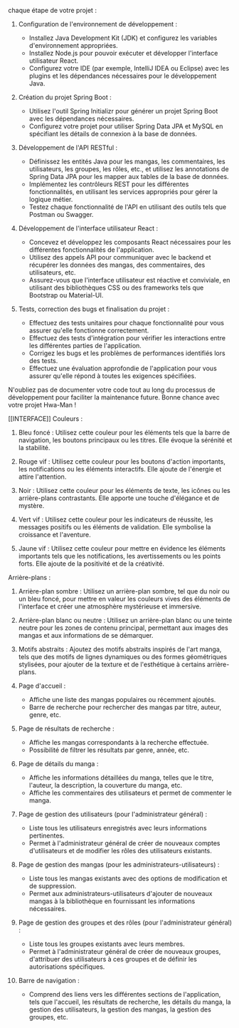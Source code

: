 chaque étape de votre projet :

1. Configuration de l'environnement de développement :
    
    - Installez Java Development Kit (JDK) et configurez les variables d'environnement appropriées.
    - Installez Node.js pour pouvoir exécuter et développer l'interface utilisateur React.
    - Configurez votre IDE (par exemple, IntelliJ IDEA ou Eclipse) avec les plugins et les dépendances nécessaires pour le développement Java.
2. Création du projet Spring Boot :
    
    - Utilisez l'outil Spring Initializr pour générer un projet Spring Boot avec les dépendances nécessaires.
    - Configurez votre projet pour utiliser Spring Data JPA et MySQL en spécifiant les détails de connexion à la base de données.
3. Développement de l'API RESTful :
    
    - Définissez les entités Java pour les mangas, les commentaires, les utilisateurs, les groupes, les rôles, etc., et utilisez les annotations de Spring Data JPA pour les mapper aux tables de la base de données.
    - Implémentez les contrôleurs REST pour les différentes fonctionnalités, en utilisant les services appropriés pour gérer la logique métier.
    - Testez chaque fonctionnalité de l'API en utilisant des outils tels que Postman ou Swagger.
4. Développement de l'interface utilisateur React :
    
    - Concevez et développez les composants React nécessaires pour les différentes fonctionnalités de l'application.
    - Utilisez des appels API pour communiquer avec le backend et récupérer les données des mangas, des commentaires, des utilisateurs, etc.
    - Assurez-vous que l'interface utilisateur est réactive et conviviale, en utilisant des bibliothèques CSS ou des frameworks tels que Bootstrap ou Material-UI.
5. Tests, correction des bugs et finalisation du projet :
    
    - Effectuez des tests unitaires pour chaque fonctionnalité pour vous assurer qu'elle fonctionne correctement.
    - Effectuez des tests d'intégration pour vérifier les interactions entre les différentes parties de l'application.
    - Corrigez les bugs et les problèmes de performances identifiés lors des tests.
    - Effectuez une évaluation approfondie de l'application pour vous assurer qu'elle répond à toutes les exigences spécifiées.

N'oubliez pas de documenter votre code tout au long du processus de développement pour faciliter la maintenance future. Bonne chance avec votre projet Hwa-Man !


 [[INTERFACE]]
Couleurs :

1. Bleu foncé : Utilisez cette couleur pour les éléments tels que la barre de navigation, les boutons principaux ou les titres. Elle évoque la sérénité et la stabilité.
    
2. Rouge vif : Utilisez cette couleur pour les boutons d'action importants, les notifications ou les éléments interactifs. Elle ajoute de l'énergie et attire l'attention.
    
3. Noir : Utilisez cette couleur pour les éléments de texte, les icônes ou les arrière-plans contrastants. Elle apporte une touche d'élégance et de mystère.
    
4. Vert vif : Utilisez cette couleur pour les indicateurs de réussite, les messages positifs ou les éléments de validation. Elle symbolise la croissance et l'aventure.
    
5. Jaune vif : Utilisez cette couleur pour mettre en évidence les éléments importants tels que les notifications, les avertissements ou les points forts. Elle ajoute de la positivité et de la créativité.
    

Arrière-plans :

1. Arrière-plan sombre : Utilisez un arrière-plan sombre, tel que du noir ou un bleu foncé, pour mettre en valeur les couleurs vives des éléments de l'interface et créer une atmosphère mystérieuse et immersive.
    
2. Arrière-plan blanc ou neutre : Utilisez un arrière-plan blanc ou une teinte neutre pour les zones de contenu principal, permettant aux images des mangas et aux informations de se démarquer.
    
3. Motifs abstraits : Ajoutez des motifs abstraits inspirés de l'art manga, tels que des motifs de lignes dynamiques ou des formes géométriques stylisées, pour ajouter de la texture et de l'esthétique à certains arrière-plans.

1. Page d'accueil :
    
    - Affiche une liste des mangas populaires ou récemment ajoutés.
    - Barre de recherche pour rechercher des mangas par titre, auteur, genre, etc.
2. Page de résultats de recherche :
    
    - Affiche les mangas correspondants à la recherche effectuée.
    - Possibilité de filtrer les résultats par genre, année, etc.
3. Page de détails du manga :
    
    - Affiche les informations détaillées du manga, telles que le titre, l'auteur, la description, la couverture du manga, etc.
    - Affiche les commentaires des utilisateurs et permet de commenter le manga.
4. Page de gestion des utilisateurs (pour l'administrateur général) :
    
    - Liste tous les utilisateurs enregistrés avec leurs informations pertinentes.
    - Permet à l'administrateur général de créer de nouveaux comptes d'utilisateurs et de modifier les rôles des utilisateurs existants.
5. Page de gestion des mangas (pour les administrateurs-utilisateurs) :
    
    - Liste tous les mangas existants avec des options de modification et de suppression.
    - Permet aux administrateurs-utilisateurs d'ajouter de nouveaux mangas à la bibliothèque en fournissant les informations nécessaires.
6. Page de gestion des groupes et des rôles (pour l'administrateur général) :
    
    - Liste tous les groupes existants avec leurs membres.
    - Permet à l'administrateur général de créer de nouveaux groupes, d'attribuer des utilisateurs à ces groupes et de définir les autorisations spécifiques.
7. Barre de navigation :
    
    - Comprend des liens vers les différentes sections de l'application, tels que l'accueil, les résultats de recherche, les détails du manga, la gestion des utilisateurs, la gestion des mangas, la gestion des groupes, etc.